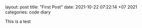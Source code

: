 layout: post
title: "First Post"
date: 2021-10-22 07:22:14 +07 2021
categories: code diary

This is a test
